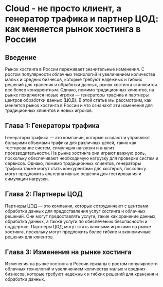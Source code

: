 # Cloud - не просто клиент, а генератор трафика и партнер ЦОД: как меняется рынок хостинга в России

## Введение

Рынок хостинга в России переживает значительные изменения. С ростом популярности облачных технологий и увеличением количества малых и средних бизнесов, которые требуют надежных и гибких решений для хранения и обработки данных, рынок хостинга становится все более конкурентным. Однако, помимо традиционных клиентов, на рынке появляются новые игроки — генераторы трафика и партнеры центров обработки данных (ЦОД). В этой статье мы рассмотрим, как меняется рынок хостинга в России и что означают эти изменения для традиционных клиентов и новых игроков.

## Глава 1: Генераторы трафика

Генераторы трафика — это компании, которые создают и управляют большими объемами трафика для различных целей, таких как тестирование систем, симуляция нагрузки и анализ производительности. На рынке хостинга они играют важную роль, поскольку обеспечивают необходимую нагрузку для проверки систем и сервисов. Однако, помимо традиционных клиентов, генераторы трафика также могут стать конкурентами для хостеров, поскольку могут предложить альтернативные решения для тестирования и симуляции нагрузки.

## Глава 2: Партнеры ЦОД

Партнеры ЦОД — это компании, которые сотрудничают с центрами обработки данных для предоставления услуг хостинга и облачных решений. Они могут предоставлять услуги, такие как хранение данных, обработка данных, а также услуги по обеспечению безопасности и поддержке. Партнеры ЦОД могут стать важными игроками на рынке хостинга, поскольку могут предложить более гибкие и экономичные решения для клиентов.

## Глава 3: Изменения на рынке хостинга

Изменения на рынке хостинга в России связаны с ростом популярности облачных технологий и увеличением количества малых и средних бизнесов, которые требуют надежных и гибких решений для хранения и обработки данных.
